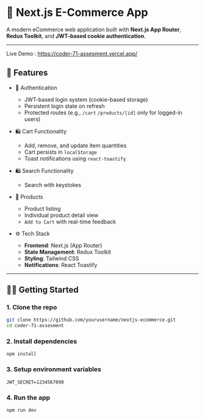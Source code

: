 
# 🛒 Next.js E-Commerce App


A modern eCommerce web application built with **Next.js App Router**, **Redux Toolkit**, and **JWT-based cookie authentication**.

---

Live Demo : https://coder-71-assesment.vercel.app/

## 🚀 Features

- 🔐 Authentication
  - JWT-based login system (cookie-based storage)
  - Persistent login state on refresh
  - Protected routes (e.g., `/cart` `/products/[id]` only for logged-in users)

- 🛍️ Cart Functionality
  - Add, remove, and update item quantities
  - Cart persists in `localStorage`
  - Toast notifications using `react-toastify`

- 🛍️ Search Functionality
  - Search with keystokes

- 🧾 Products
  - Product listing
  - Individual product detail view
  - `Add to Cart` with real-time feedback

- ⚙️ Tech Stack
  - **Frontend**: Next.js (App Router)
  - **State Management**: Redux Toolkit
  - **Styling**: Tailwind CSS
  - **Notifications**: React Toastify

---



## 🧑‍💻 Getting Started

### 1. Clone the repo
```bash
git clone https://github.com/yourusername/nextjs-ecommerce.git
cd coder-71-assesment
```
### 2. Install dependencies
```
npm install
```
### 3. Setup environment variables
```
JWT_SECRET=1234567890
```
### 4. Run the app
```
npm run dev
```

